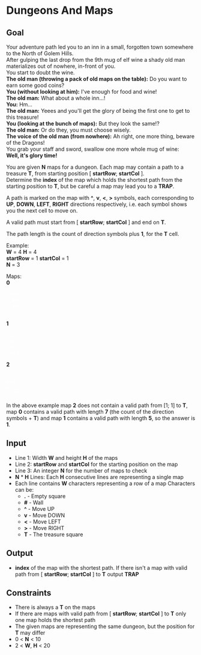# Dungeons And Maps

## Goal

Your adventure path led you to an inn in a small, forgotten town somewhere to
the North of Golem Hills.  
After gulping the last drop from the 9th mug of elf wine a shady old man
materializes out of nowhere, in-front of you.  
You start to doubt the wine.  
**The old man (throwing a pack of old maps on the table):** Do you want to earn
some good coins?  
**You (without looking at him):** I've enough for food and wine!  
**The old man:** What about a whole inn...!  
**You:** Hm...  
**The old man:** Yeees and you'll get the glory of being the first one to get to
this treasure!  
**You (looking at the bunch of maps):** But they look the same!?  
**The old man:** Or do they, you must choose wisely.  
**The voice of the old man (from nowhere):** Ah right, one more thing, beware of
the Dragons!  
You grab your staff and sword, swallow one more whole mug of wine:  
**Well, it's glory time!**

You are given **N** maps for a dungeon. Each map may contain a path to a
treasure **T**, from starting position [ **startRow**; **startCol** ].  
Determine the **index** of the map which holds the shortest path from the
starting position to **T**, but be careful a map may lead you to a **TRAP**.

A path is marked on the map with **^**, **v**, **<**, **>** symbols, each
corresponding to **UP**, **DOWN**, **LEFT**, **RIGHT** directions respectively,
i.e. each symbol shows you the next cell to move on.

A valid path must start from [ **startRow**; **startCol** ] and end on **T**.

The path length is the count of direction symbols plus **1**, for the **T**
cell.

Example:  
**W** = 4 **H** = 4  
**startRow** = 1 **startCol** = 1  
**N** = 3

Maps:  
**0**

<pre style="color:#FFFFFF">
.>>v
.^#v
..#v
...T
</pre>

**1**

<pre style="color:#FFFFFF">
....
.v#.
.v#.
.>>T
</pre>

**2**

<pre style="color:#FFFFFF">
....
v<#.
v.#.
..>T
</pre>

In the above example map **2** does not contain a valid path from [1; 1] to
**T**, map **0** contains a valid path with length **7** (the count of the
direction symbols + **T**) and map **1** contains a valid path with length
**5**, so the answer is **1**.

## Input

-   Line 1: Width **W** and height **H** of the maps
-   Line 2: **startRow** and **startCol** for the starting position on the map
-   Line 3: An integer **N** for the number of maps to check
-   **N** \* **H** Lines: Each **H** consecutive lines are representing a single
    map
-   Each line contains **W** characters representing a row of a map
    Characters can be:
    -   **.** - Empty square
    -   **#** - Wall
    -   **^** - Move UP
    -   **v** - Move DOWN
    -   **<** - Move LEFT
    -   **>** - Move RIGHT
    -   **T** - The treasure square

## Output

-   **index** of the map with the shortest path. If there isn't a map with
    valid path from [ **startRow**; **startCol** ] to **T** output **TRAP**

## Constraints

-   There is always a **T** on the maps
-   If there are maps with valid path from [ **startRow**; **startCol** ] to
    **T** only one map holds the shortest path
-   The given maps are representing the same dungeon, but the position for
    **T** may differ
-   0 &lt; **N** &lt; 10
-   2 &lt; **W**, **H** &lt; 20
